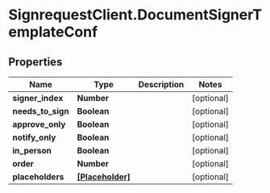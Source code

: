 # SignrequestClient.DocumentSignerTemplateConf

## Properties
Name | Type | Description | Notes
------------ | ------------- | ------------- | -------------
**signer_index** | **Number** |  | [optional] 
**needs_to_sign** | **Boolean** |  | [optional] 
**approve_only** | **Boolean** |  | [optional] 
**notify_only** | **Boolean** |  | [optional] 
**in_person** | **Boolean** |  | [optional] 
**order** | **Number** |  | [optional] 
**placeholders** | [**[Placeholder]**](Placeholder.md) |  | [optional] 


